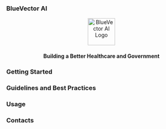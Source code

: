 ### BlueVector AI

<div align="center">
  <a href="http://bluevector.ai/">
    <img src="https://bluevector.ai/wp-content/uploads/2021/03/website-logo-1.png" alt="BlueVector AI Logo" height="72">
  </a>
  <h4>Building a Better Healthcare and Government</h4>
</div>

### Getting Started 

### Guidelines and Best Practices

### Usage 

### Contacts
